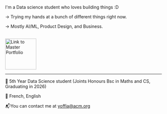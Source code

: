  I'm a Data science student who loves building things :D

-> Trying my hands at a bunch of different things right now.

-> Mostly AI/ML, Product Design, and Business.
<br>
<br>
<p align="left" >
  <a href="https://opnay.notion.site/Noura-s-archive-3aed8180887546b8955572385ff261b6">
    <img src="https://github.com/user-attachments/assets/d1b9af5a-812d-461b-8a85-73a92bffd2a2" alt="Link to Master Portfolio" height="100" href="https://opnay.notion.site/Noura-s-archive-3aed8180887546b8955572385ff261b6" >
  </a>
</p>



***

📓 5th Year Data Science student (Joints Honours Bsc in Maths and CS, Graduating in 2026) 

🎤 French, English 

📬You can contact me at [yoffia@acm.org](mailto:yoffia@acm.org)

